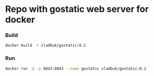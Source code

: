 # Repo with gostatic web server for docker 

### Build

```bash
docker build -t vladbuk/gostatic:0.2
```

### Run

```bash
docker run -d -p 8043:8043 --name gostatic vladbuk/gostatic:0.2
```
